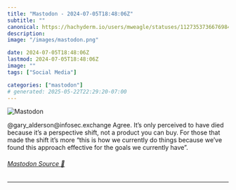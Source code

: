 ```yaml
---
title: "Mastodon - 2024-07-05T18:48:06Z"
subtitle: ""
canonical: https://hachyderm.io/users/mweagle/statuses/112735373667698489
description:
image: "/images/mastodon.png"

date: 2024-07-05T18:48:06Z
lastmod: 2024-07-05T18:48:06Z
image: ""
tags: ["Social Media"]

categories: ["mastodon"]
# generated: 2025-05-22T22:29:20-07:00
---
```

![Mastodon](/images/mastodon.png)

<p>@gary_alderson@infosec.exchange Agree. It’s only perceived to have died because it’s a perspective shift, not a product you can buy. For those that made the shift it’s more “this is how we currently do things because we’ve found this approach effective for the goals we currently have”.</p>


###### [Mastodon Source 🐘](https://hachyderm.io/@mweagle/112735373667698489)

___

